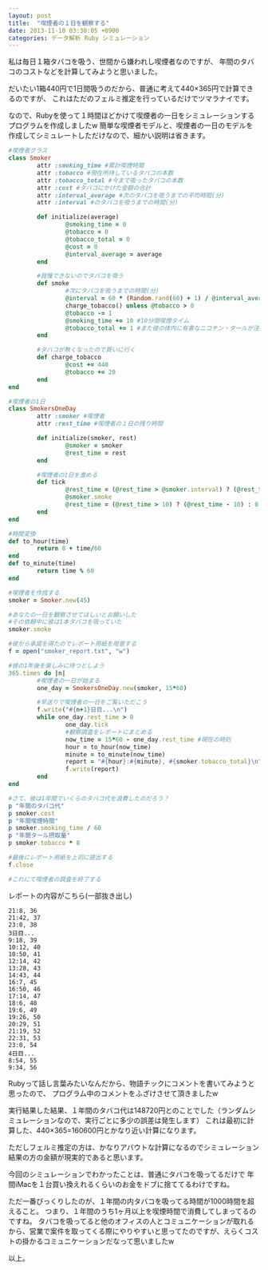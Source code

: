 ```yaml
---
layout: post
title:  "喫煙者の１日を観察する"
date: 2013-11-10 03:30:05 +0900
categories: データ解析 Ruby シミュレーション
---
```


私は毎日１箱タバコを吸う、世間から嫌われし喫煙者なのですが、
年間のタバコのコストなどを計算してみようと思いました。

だいたい1箱440円で1日間吸うのだから、普通に考えて440×365円で計算できるのですが、
これはただのフェルミ推定を行っているだけでツマラナイです。

なので、Rubyを使って１時間ほどかけて喫煙者の一日をシミュレーションするプログラムを作成しましたw
簡単な喫煙者モデルと、喫煙者の一日のモデルを作成してシミュレートしただけなので、細かい説明は省きます。

```rb
#喫煙者クラス
class Smoker
        attr :smoking_time #累計喫煙時間
        attr :tobacco #現在所持しているタバコの本数
        attr :tobacco_total #今まで吸ったタバコの本数
        attr :cost #タバコにかけた金額の合計
        attr :interval_average #次のタバコを吸うまでの平均時間(分)
        attr :interval #のタバコを吸うまでの時間(分)

        def initialize(average)
                @smoking_time = 0
                @tobacco = 0
                @tobacco_total = 0
                @cost = 0
                @interval_average = average
        end

        #我慢できないのでタバコを吸う
        def smoke
                #次にタバコを吸うまでの時間(分)
                @interval = 60 * (Random.rand(60) + 1) / @interval_average
                charge_tobacco() unless @tobacco > 0
                @tobacco -= 1
                @smoking_time += 10 #10分間喫煙タイム
                @tobacco_total += 1 #また彼の体内に有害なニコチン・タールが注入されてしまった
        end

        #タバコが無くなったので買いに行く
        def charge_tobacco
                @cost += 440
                @tobacco += 20
        end
end

#喫煙者の1日
class SmokersOneDay
        attr :smoker #喫煙者
        attr :rest_time #喫煙者の１日の残り時間

        def initialize(smoker, rest)
                @smoker = smoker
                @rest_time = rest
        end

        #喫煙者の1日を進める
        def tick
                @rest_time = (@rest_time > @smoker.interval) ? (@rest_time - @smoker.interval) : 0
                @smoker.smoke
                @rest_time = (@rest_time > 10) ? (@rest_time - 10) : 0
        end
end

#時間変換
def to_hour(time)
        return 8 + time/60
end
def to_minute(time)
        return time % 60
end

#喫煙者を作成する
smoker = Smoker.new(45)

#あなたの一日を観察させてほしいとお願いした
#その依頼中に彼は1本タバコを吸っていた
smoker.smoke

#彼から承諾を得たのでレポート用紙を用意する
f = open("smoker_report.txt", "w")

#彼の1年後を楽しみに待つとしよう
365.times do |n|
        #喫煙者の一日が始まる
        one_day = SmokersOneDay.new(smoker, 15*60)

        #早送りで喫煙者の一日をご覧いただこう
        f.write("#{n+1}日目...\n")
        while one_day.rest_time > 0
                one_day.tick
                #観察調査をレポートにまとめる
                now_time = 15*60 - one_day.rest_time #現在の時刻
                hour = to_hour(now_time)
                minute = to_minute(now_time)
                report = "#{hour}:#{minute}, #{smoker.tobacco_total}\n"
                f.write(report)
        end
end

#さて、彼は1年間でいくらのタバコ代を浪費したのだろう？
p "年間のタバコ代"
p smoker.cost
p "年間喫煙時間"
p smoker.smoking_time / 60
p "年間タール摂取量"
p smoker.tobacco * 8

#最後にレポート用紙を上司に提出する
f.close

#これにて喫煙者の調査を終了する
```

レポートの内容がこちら(一部抜き出し)

    21:8, 36
    21:42, 37
    23:0, 38
    3日目...
    9:18, 39
    10:12, 40
    10:50, 41
    12:14, 42
    13:28, 43
    14:43, 44
    16:7, 45
    16:50, 46
    17:14, 47
    18:6, 48
    19:6, 49
    19:26, 50
    20:29, 51
    21:19, 52
    22:31, 53
    23:0, 54
    4日目...
    8:54, 55
    9:34, 56

Rubyって話し言葉みたいなんだから、物語チックにコメントを書いてみようと思ったので、
プログラム中のコメントをふざけさせて頂きましたw

実行結果した結果、１年間のタバコ代は148720円とのことでした（ランダムシミュレーションなので、実行ごとに多少の誤差は発生します）
これは最初に計算した、440×365=160600円とかなり近い計算になります。

ただしフェルミ推定の方は、かなりアバウトな計算になるのでシミュレーション結果の方の金額が現実的であると思います。


今回のシミュレーションでわかったことは、普通にタバコを吸ってるだけで
年間iMacを１台買い換えれるくらいのお金をドブに捨ててるわけですね。

ただ一番びっくりしたのが、１年間の内タバコを吸ってる時間が1000時間を超えること。
つまり、１年間のうち1ヶ月以上を喫煙時間で消費してしまってるのですね。
タバコを吸ってると他のオフィスの人とコミュニケーションが取れるから、営業で案件を取ってくる際にやりやすいと思ってたのですが、えらくコストの掛かるコミュニケーションだなって思いましたw

以上。
